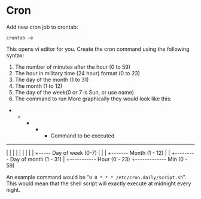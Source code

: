 # Cron

Add new cron job to crontab:

```
crontab –e
```

This opens vi editor for you. Create the cron command using the following syntax:
1. The number of minutes after the hour (0 to 59)
2. The hour in military time (24 hour) format (0 to 23)
3. The day of the month (1 to 31)
4. The month (1 to 12)
5. The day of the week(0 or 7 is Sun, or use name)
6. The command to run
More graphically they would look like this:
* * * * * Command to be executed
- - - - -
| | | | |
| | | | +----- Day of week (0-7)
| | | +------- Month (1 - 12)
| | +--------- Day of month (1 - 31)
| +----------- Hour (0 - 23)
+------------- Min (0 - 59)

An example command would be “`0 0 * * * /etc/cron.daily/script.sh`”. This
would mean that the shell script will exactly execute at midnight every
night. 